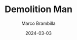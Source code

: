 ---
title: Demolition Man
subtitle: Marco Brambilla
year: 1993
link: https://www.themoviedb.org/movie/9739-demolition-man
type: movie
date: 2024-03-03
image: ./images/demo-man.jpg
---